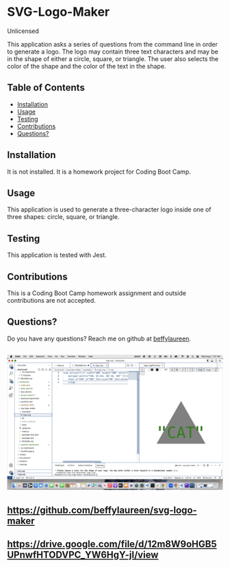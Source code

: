 # SVG-Logo-Maker

Unlicensed

This application asks a series of questions from the command line in order to generate a logo.  The logo may contain three text characters and may be in the shape of either a circle, square, or triangle.  The user also selects the color of the shape and the color of the text in the shape.

## Table of Contents

* [Installation](#installation)
* [Usage](#usage)
* [Testing](#testing)
* [Contributions](#contributions)
* [Questions?](#questions)

## Installation

It is not installed.  It is a homework project for Coding Boot Camp.

## Usage

This application is used to generate a three-character logo inside one of three shapes:  circle, square, or triangle.

## Testing

This application is tested with Jest.

## Contributions

This is a Coding Boot Camp homework assignment and outside contributions are not accepted.

## Questions?

Do you have any questions? Reach me on github at [beffylaureen](https://github.com/beffylaureen).


## <img src="./examples/Screenshot 2023-08-02 at 1.07.33 AM.png" alt = "SVG Screenshot" />


## https://github.com/beffylaureen/svg-logo-maker
## https://drive.google.com/file/d/12m8W9oHGB5UPnwfHTODVPC_YW6HgY-jI/view

